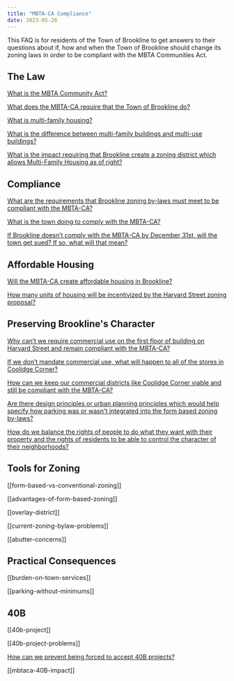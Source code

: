 ```yaml
---
title: "MBTA-CA Compliance"
date: 2023-05-26
---
```

This FAQ is for residents of the Town of Brookline to get answers to their questions about if, how and when the Town of Brookline should change its zoning laws in order to be compliant with the MBTA Communities Act.

## The Law

[What is the MBTA Community Act?](mbta-community-act.md)

[What does the MBTA-CA require that the Town of Brookline do?](mbtaca-requirements.md)

[What is multi-family housing?](multi-family-housing.md)

[What is the difference between multi-family buildings and multi-use buildings?](multi-family-vs-multi-use-buildings.md)

[What is the impact requiring that Brookline create a zoning district which allows Multi-Family Housing as of right?](/posts/multi-family-housing-by-right.md)

## Compliance

[What are the requirements that Brookline zoning by-laws must meet to be compliant with the MBTA-CA?](brookline-zoning-by-law-requirements.md)

[What is the town doing to comply with the MBTA-CA?](mbtaca-compliance-activity.md)

[If Brookline doesn’t comply with the MBTA-CA by December 31st, will the town get sued? If so, what will that mean?](failure-to-comply.md)

## Affordable Housing

[Will the MBTA-CA create affordable housing in Brookline?](/posts/mbtaca-affordable-housing-impact)

[How many units of housing will be incentivized by the Harvard Street zoning proposal?](/posts/harvard-street-incentivized-units)

## Preserving Brookline's Character

[Why can’t we require commercial use on the first floor of building on Harvard Street and remain compliant with the MBTA-CA?](mbtaca-prohibits-requiring-commercial-use.md)

[If we don’t mandate commercial use, what will happen to all of the stores in Coolidge Corner?](coolidge-corner-without-commercial-mandate)

[How can we keep our commercial districts like Coolidge Corner viable and still be compliant with the MBTA-CA?](protecting-commercial-use.md)

[Are there design principles or urban planning principles which would help specify how parking was or wasn't integrated into the form based zoning by-laws?](parking-concerns.md)

[How do we balance the rights of people to do what they want with their property and the rights of residents to be able to control the character of their neighborhoods?](/posts/liberty-vs-community)

## Tools for Zoning

[[form-based-vs-conventional-zoning]]

[[advantages-of-form-based-zoning]]

[[overlay-district]]

[[current-zoning-bylaw-problems]]

[[abutter-concerns]]

## Practical Consequences

[[burden-on-town-services]]

[[parking-without-minimums]]

## 40B

[[40b-project]]

[[40b-project-problems]]

[How can we prevent being forced to accept 40B projects?](40b-project-threshold.md)

[[mbtaca-40B-impact]]
